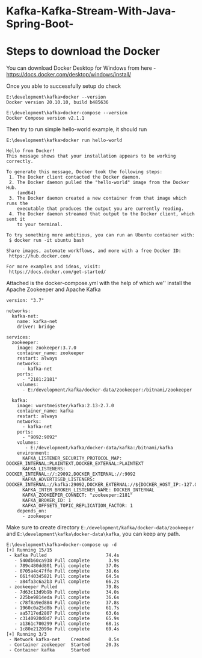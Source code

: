 # Kafka-Kafka-Stream-With-Java-Spring-Boot-

# Steps to download the Docker 

You can download Docker Desktop for Windows from here - https://docs.docker.com/desktop/windows/install/

Once you able to successfully setup do check

```
E:\development\kafka>docker --version
Docker version 20.10.10, build b485636

E:\development\kafka>docker-compose --version
Docker Compose version v2.1.1
```
Then try to run simple hello-world example, it should run

```
E:\development\kafka>docker run hello-world

Hello from Docker!
This message shows that your installation appears to be working correctly.

To generate this message, Docker took the following steps:
 1. The Docker client contacted the Docker daemon.
 2. The Docker daemon pulled the "hello-world" image from the Docker Hub.
    (amd64)
 3. The Docker daemon created a new container from that image which runs the
    executable that produces the output you are currently reading.
 4. The Docker daemon streamed that output to the Docker client, which sent it
    to your terminal.

To try something more ambitious, you can run an Ubuntu container with:
 $ docker run -it ubuntu bash

Share images, automate workflows, and more with a free Docker ID:
 https://hub.docker.com/

For more examples and ideas, visit:
 https://docs.docker.com/get-started/
```

Attached is the docker-compose.yml with the help of which we'' install the Apache Zookeeper and Apache Kafka

```
version: "3.7"

networks:
  kafka-net:
    name: kafka-net
    driver: bridge

services:
  zookeeper:
    image: zookeeper:3.7.0
    container_name: zookeeper
    restart: always
    networks:
      - kafka-net
    ports:
      - "2181:2181"
    volumes:
      - E:/development/kafka/docker-data/zookeeper:/bitnami/zookeeper

  kafka:
    image: wurstmeister/kafka:2.13-2.7.0
    container_name: kafka
    restart: always
    networks:
      - kafka-net
    ports:
      - "9092:9092"
    volumes:
       - E:/development/kafka/docker-data/kafka:/bitnami/kafka
    environment:
      KAFKA_LISTENER_SECURITY_PROTOCOL_MAP: DOCKER_INTERNAL:PLAINTEXT,DOCKER_EXTERNAL:PLAINTEXT
      KAFKA_LISTENERS: DOCKER_INTERNAL://:29092,DOCKER_EXTERNAL://:9092
      KAFKA_ADVERTISED_LISTENERS: DOCKER_INTERNAL://kafka:29092,DOCKER_EXTERNAL://${DOCKER_HOST_IP:-127.0.0.1}:9092
      KAFKA_INTER_BROKER_LISTENER_NAME: DOCKER_INTERNAL
      KAFKA_ZOOKEEPER_CONNECT: "zookeeper:2181"
      KAFKA_BROKER_ID: 1
      KAFKA_OFFSETS_TOPIC_REPLICATION_FACTOR: 1
    depends_on:
      - zookeeper
```

Make sure to create directory `E:/development/kafka/docker-data/zookeeper` and `E:\development\kafka\docker-data\kafka`, you can keep any path.

```
E:\development\kafka>docker-compose up -d
[+] Running 15/15
 - kafka Pulled                      74.4s
   - 540db60ca938 Pull complete       3.9s
   - 789c480dd801 Pull complete      37.0s
   - 0705a4c47ffe Pull complete      38.6s
   - 661f40345821 Pull complete      64.5s
   - a84fa3c6a2b3 Pull complete      66.2s
 - zookeeper Pulled                  79.8s
   - 7d63c13d9b9b Pull complete      34.0s
   - 225be9814eda Pull complete      36.6s
   - c78f8a9ed884 Pull complete      37.8s
   - 1960c0a25d8b Pull complete      61.7s
   - aa5717ed2807 Pull complete      63.6s
   - c3140920d0d7 Pull complete      65.9s
   - a1361c700299 Pull complete      68.1s
   - 1c80e212099e Pull complete      69.4s
[+] Running 3/3
 - Network kafka-net    Created       0.5s
 - Container zookeeper  Started      20.3s
 - Container kafka      Started
```

